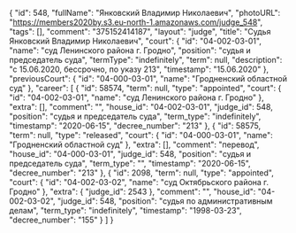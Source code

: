 {
    "id": 548,
    "fullName": "Янковский Владимир Николаевич",
    "photoURL": "https://members2020by.s3.eu-north-1.amazonaws.com/judge_548",
    "tags": [],
    "comment": "375152414187",
    "layout": "judge",
    "title": "Судья Янковский Владимир Николаевич",
    "court": {
        "id": "04-002-03-01",
        "name": "суд Ленинского района г. Гродно",
        "position": "судья и председатель суда",
        "termType": "indefinitely",
        "term": null,
        "description": "c 15.06.2020, бессрочно, по указу 213",
        "timestamp": "15.06.2020"
    },
    "previousCourt": {
        "id": "04-000-03-01",
        "name": "Гродненский областной суд"
    },
    "career": [
        {
            "id": 58574,
            "term": null,
            "type": "appointed",
            "court": {
                "id": "04-002-03-01",
                "name": "суд Ленинского района г. Гродно"
            },
            "extra": [],
            "comment": "",
            "house_id": "04-002-03-01",
            "judge_id": 548,
            "position": "судья и председатель суда",
            "term_type": "indefinitely",
            "timestamp": "2020-06-15",
            "decree_number": "213"
        },
        {
            "id": 58575,
            "term": null,
            "type": "released",
            "court": {
                "id": "04-000-03-01",
                "name": "Гродненский областной суд"
            },
            "extra": [],
            "comment": "перевод",
            "house_id": "04-000-03-01",
            "judge_id": 548,
            "position": "судья и председатель суда",
            "term_type": "",
            "timestamp": "2020-06-15",
            "decree_number": "213"
        },
        {
            "id": 2098,
            "term": null,
            "type": "appointed",
            "court": {
                "id": "04-002-03-02",
                "name": "суд Октябрьского района г. Гродно"
            },
            "extra": {
                "judge_id": 2543
            },
            "comment": "",
            "house_id": "04-002-03-02",
            "judge_id": 548,
            "position": "судья по административным делам",
            "term_type": "indefinitely",
            "timestamp": "1998-03-23",
            "decree_number": "155"
        }
    ]
}